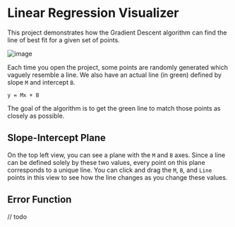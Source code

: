 # Linear Regression Visualizer

This project demonstrates how the Gradient Descent algorithm can find the line of best fit for a given set of points.

![image](https://github.com/danferns/linear-regression-visualizer/assets/57069381/37fcfb9a-7d56-4998-bd87-7ee0495a7986)

Each time you open the project, some points are randomly generated which vaguely resemble a line.
We also have an actual line (in green) defined by slope `M` and intercept `B`.

```
y = Mx + B
```

The goal of the algorithm is to get the green line to match those points as closely as possible.

## Slope-Intercept Plane

On the top left view, you can see a plane with the `M` and `B` axes. Since a line can be defined solely by these two values,
every point on this plane corresponds to a unique line. You can click and drag the `M`, `B`, and `Line` points in this view
to see how the line changes as you change these values.

## Error Function

// todo
